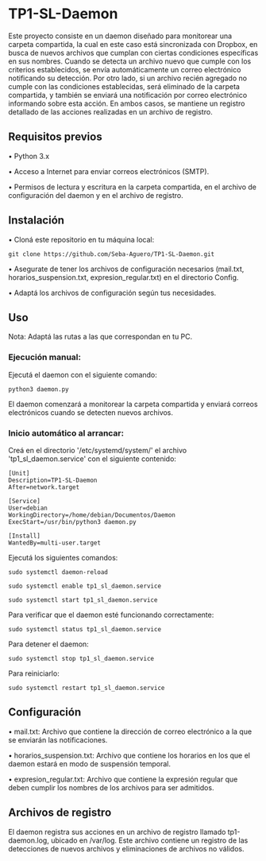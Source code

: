 # TP1-SL-Daemon

Este proyecto consiste en un daemon diseñado para monitorear una carpeta compartida, la cual en este caso está sincronizada con Dropbox, en busca de nuevos archivos que cumplan con ciertas condiciones específicas en sus nombres. Cuando se detecta un archivo nuevo que cumple con los criterios establecidos, se envía automáticamente un correo electrónico notificando su detección. Por otro lado, si un archivo recién agregado no cumple con las condiciones establecidas, será eliminado de la carpeta compartida, y también se enviará una notificación por correo electrónico informando sobre esta acción. En ambos casos, se mantiene un registro detallado de las acciones realizadas en un archivo de registro.


## Requisitos previos

• Python 3.x

• Acceso a Internet para enviar correos electrónicos (SMTP).

• Permisos de lectura y escritura en la carpeta compartida, en el archivo de configuración del daemon y en el archivo de registro.


## Instalación
• Cloná este repositorio en tu máquina local:

    git clone https://github.com/Seba-Aguero/TP1-SL-Daemon.git

• Asegurate de tener los archivos de configuración necesarios (mail.txt, horarios_suspension.txt, expresion_regular.txt) en el directorio Config.

• Adaptá los archivos de configuración según tus necesidades.


## Uso

Nota: Adaptá las rutas a las que correspondan en tu PC.

### Ejecución manual:

Ejecutá el daemon con el siguiente comando:

    python3 daemon.py

El daemon comenzará a monitorear la carpeta compartida y enviará correos electrónicos cuando se detecten nuevos archivos.


### Inicio automático al arrancar:

Creá en el directorio '/etc/systemd/system/' el archivo 'tp1_sl_daemon.service' con el siguiente contenido:

    [Unit]
    Description=TP1-SL-Daemon
    After=network.target

    [Service]
    User=debian
    WorkingDirectory=/home/debian/Documentos/Daemon
    ExecStart=/usr/bin/python3 daemon.py

    [Install]
    WantedBy=multi-user.target


Ejecutá los siguientes comandos:

    sudo systemctl daemon-reload

    sudo systemctl enable tp1_sl_daemon.service

    sudo systemctl start tp1_sl_daemon.service


Para verificar que el daemon esté funcionando correctamente:

    sudo systemctl status tp1_sl_daemon.service


Para detener el daemon:

    sudo systemctl stop tp1_sl_daemon.service


Para reiniciarlo:

    sudo systemctl restart tp1_sl_daemon.service


## Configuración

• mail.txt: Archivo que contiene la dirección de correo electrónico a la que se enviarán las notificaciones.

• horarios_suspension.txt: Archivo que contiene los horarios en los que el daemon estará en modo de suspensión temporal.

• expresion_regular.txt: Archivo que contiene la expresión regular que deben cumplir los nombres de los archivos para ser admitidos.


## Archivos de registro

El daemon registra sus acciones en un archivo de registro llamado tp1-daemon.log, ubicado en /var/log. Este archivo contiene un registro de las detecciones de nuevos archivos y eliminaciones de archivos no válidos.


